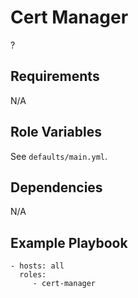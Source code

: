 Cert Manager
============

?

Requirements
------------

N/A

Role Variables
--------------

See `defaults/main.yml`.

Dependencies
------------

N/A

Example Playbook
----------------

    - hosts: all
      roles:
         - cert-manager
